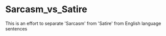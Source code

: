 # Sarcasm_vs_Satire
This is an effort to separate 'Sarcasm' from 'Satire' from English language sentences
